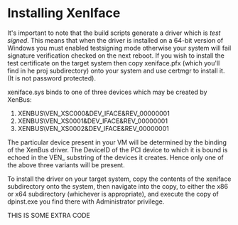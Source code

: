 Installing XenIface
===================

It's important to note that the build scripts generate a driver which is
*test signed*. This means that when the driver is installed on a 64-bit
version of Windows you must enabled testsigning mode otherwise your system
will fail signature verification checked on the next reboot.
If you wish to install the test certificate on the target system then copy
xeniface.pfx (which you'll find in he proj subdirectory) onto your system and
use certmgr to install it. (It is not password protected).

xeniface.sys binds to one of three devices which may be created by XenBus:

1. XENBUS\\VEN_XSC000&DEV_IFACE&REV_00000001
2. XENBUS\\VEN_XS0001&DEV_IFACE&REV_00000001
3. XENBUS\\VEN_XS0002&DEV_IFACE&REV_00000001

The particular device present in your VM will be determined by the binding
of the XenBus driver. The DeviceID of the PCI device to which it is bound is
echoed in the VEN_ substring of the devices it creates. Hence only one of the
above three variants will be present.

To install the driver on your target system, copy the contents of the xeniface
subdirectory onto the system, then navigate into the copy, to either the x86
or x64 subdirectory (whichever is appropriate), and execute the copy of
dpinst.exe you find there with Administrator privilege.



THIS IS SOME EXTRA CODE



